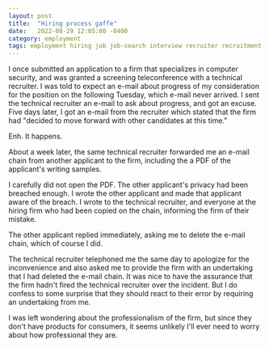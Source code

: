 ```yaml
---
layout: post
title:  "Hiring process gaffe"
date:   2022-08-29 12:05:00 -0400
category: employment
tags: employment hiring job job-search interview recruiter recruitment screening staffing
---
```

I once submitted an application to a firm that specializes in computer security, and was granted a screening teleconference with a technical recruiter. I was told to expect an e-mail about progress of my consideration for the position on the following Tuesday, which e-mail never arrived. I sent the technical recruiter an e-mail to ask about progress, and got an excuse. Five days later, I got an e-mail from the recruiter which stated that the firm had "decided to move forward with other candidates at this time."

Enh. It happens.

About a week later, the same technical recruiter forwarded me an e-mail chain from another applicant to the firm, including the a PDF of the applicant's writing samples.

I carefully did not open the PDF. The other applicant's privacy had been breached enough. I wrote the other applicant and made that applicant aware of the breach. I wrote to the technical recruiter, and everyone at the hiring firm who had been copied on the chain, informing the firm of their mistake.

The other applicant replied immediately, asking me to delete the e-mail chain, which of course I did.

The technical recruiter telephoned me the same day to apologize for the inconvenience and also asked me to provide the firm with an undertaking that I had deleted the e-mail chain. It was nice to have the assurance that the firm hadn't fired the technical recruiter over the incident. But I do confess to some surprise that they should react to their error by requiring an undertaking from me.

I was left wondering about the professionalism of the firm, but since they don't have products for consumers, it seems unlikely I'll ever need to worry about how professional they are.
